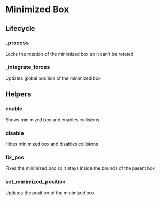 # Minimized Box

## Lifecycle

### _process

Locks the rotation of the minimized box so it can't be rotated

### _integrate_forces

Updates global position of the minimized box

## Helpers

### enable

Shows minimized box and enables collisions

### disable

Hides minimized box and disables collisions

### fix_pos

Fixes the minimized box so it stays inside the bounds of the parent box

### set_minimized_position

Updates the position of the minimized box